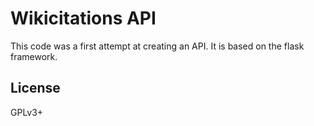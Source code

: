 # Wikicitations API
This code was a first attempt at creating an API. 
It is based on the flask framework.

## License
GPLv3+